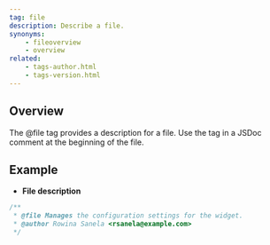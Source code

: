 ```yaml
---
tag: file
description: Describe a file.
synonyms:
    - fileoverview
    - overview
related:
    - tags-author.html
    - tags-version.html
---
```


## Overview

The @file tag provides a description for a file. Use the tag in a JSDoc comment at the beginning of
the file.


## Example

* **File description**

```js
/**
 * @file Manages the configuration settings for the widget.
 * @author Rowina Sanela <rsanela@example.com>
 */
```

